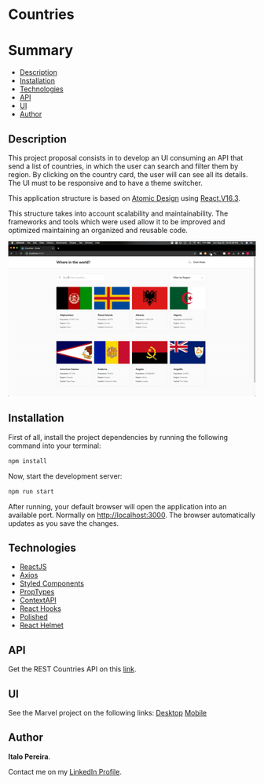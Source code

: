 # Countries

# Summary

- [Description](#Description)
- [Installation](#Installation)
- [Technologies](#Technologies)
- [API](#API)
- [UI](#UI)
- [Author](#Author)

## Description

This project proposal consists in to develop an UI consuming an API that send a list of countries, in which the user can search and filter them by region. By clicking on the country card, the user will can see all its details. The UI must to be responsive and to have a theme switcher.

This application structure is based on [Atomic Design](https://atomicdesign.bradfrost.com/) using [React.V16.3](http://reactjs.org/).

This structure takes into account scalability and maintainability. The frameworks and tools which were used allow it to be improved and optimized maintaining an organized and reusable code.

![Alt text](/public/static/img/gif-countries.gif?raw=true)

## Installation

First of all, install the project dependencies by running the following command into your terminal:

```bash
npm install
```

Now, start the development server: 

```bash
npm run start
```

After running, your default browser will open the application into an available port. Normally on [http://localhost:3000](http://localhost:3000).
The browser automatically updates as you save the changes.

## Technologies

- [ReactJS](https://reactjs.org/)
- [Axios](https://github.com/axios/axios)
- [Styled Components](https://styled-components.com/)
- [PropTypes](https://www.npmjs.com/package/prop-types)
- [ContextAPI](https://reactjs.org/docs/context.html)
- [React Hooks](https://reactjs.org/docs/hooks-intro.html)
- [Polished](https://polished.js.org/docs/)
- [React Helmet](https://www.npmjs.com/package/react-helmet)

## API

Get the REST Countries API on this [link](https://restcountries.eu).

## UI

See the Marvel project on the following links:
[Desktop](https://marvelapp.com/prototype/92264ch/screens)
[Mobile](https://marvelapp.com/prototype/6a1d0h4/screens)

## Author

**Italo Pereira**.

Contact me on my [LinkedIn Profile](https://www.linkedin.com/in/italo-pereira-59603815a/).
